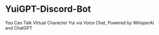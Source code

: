 # YuiGPT-Discord-Bot
You Can Talk Virtual Character Yui via Voice Chat, Powered by WhisperAI and ChatGPT
